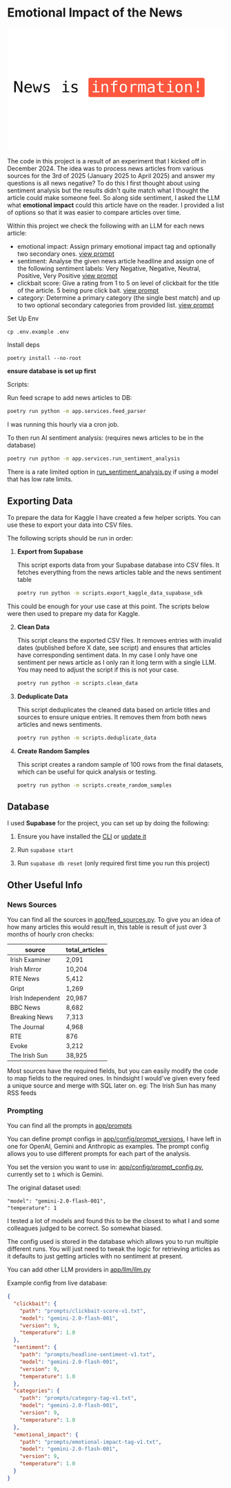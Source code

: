 # Emotional Impact of the News

![News Sentiment Analysis](news.gif)

The code in this project is a result of an experiment that I kicked off in December 2024. The idea was to process news articles from various sources for the 3rd of 2025 (January 2025 to April 2025) and answer my questions is all news negative? To do this I first thought about using sentiment analysis but the results didn't quite match what I thought the article could make someone feel. So along side sentiment, I asked the LLM what **emotional impact** could this article have on the reader. I provided a list of options so that it was easier to compare articles over time.

Within this project we check the following with an LLM for each news article:

- emotional impact: Assign primary emotional impact tag and optionally two secondary ones. [view prompt](app/prompts/emotional-impact-tag-v1.txt)
- sentiment: Analyse the given news article headline and assign one of the following sentiment labels: Very Negative, Negative, Neutral, Positive, Very Positive [view prompt](app/prompts/headline-sentiment-v1.txt)
- clickbait score: Give a rating from 1 to 5 on level of clickbait for the title of the article. 5 being pure click bait. [view prompt](app/prompts/clickbait-score-v1.txt)
- category: Determine a primary category (the single best match) and up to two optional secondary categories from provided list. [view prompt](app/prompts/category-tag-v1.txt)

Set Up Env

```
cp .env.example .env
```

Install deps

```
poetry install --no-root
```

**ensure database is set up first**

Scripts:

Run feed scrape to add news articles to DB:

```bash
poetry run python -m app.services.feed_parser
```

I was running this hourly via a cron job.

To then run AI sentiment analysis: (requires news articles to be in the database)

```bash
poetry run python -m app.services.run_sentiment_analysis
```

There is a rate limited option in [run_sentiment_analysis.py](app/services/run_sentiment_analysis.py) if using a model that has low rate limits.

## Exporting Data

To prepare the data for Kaggle I have created a few helper scripts. You can use these to export your data into CSV files.

The following scripts should be run in order:

1.  **Export from Supabase**

    This script exports data from your Supabase database into CSV files. It fetches everything from the news articles table and the news sentiment table

    ```bash
    poetry run python -m scripts.export_kaggle_data_supabase_sdk
    ```

This could be enough for your use case at this point. The scripts below were then used to prepare my data for Kaggle.

2.  **Clean Data**

    This script cleans the exported CSV files. It removes entries with invalid dates (published before X date, see script) and ensures that articles have corresponding sentiment data. In my case I only have one sentiment per news article as I only ran it long term with a single LLM. You may need to adjust the script if this is not your case.

    ```bash
    poetry run python -m scripts.clean_data
    ```

3.  **Deduplicate Data**

    This script deduplicates the cleaned data based on article titles and sources to ensure unique entries. It removes them from both news articles and news sentiments.

    ```bash
    poetry run python -m scripts.deduplicate_data
    ```

4.  **Create Random Samples**

    This script creates a random sample of 100 rows from the final datasets, which can be useful for quick analysis or testing.

    ```bash
    poetry run python -m scripts.create_random_samples
    ```

## Database

I used **Supabase** for the project, you can set up by doing the following:

1. Ensure you have installed the [CLI](https://supabase.com/docs/guides/local-development/cli/getting-started?queryGroups=platform&platform=macos#installing-the-supabase-cli) or [update it](https://supabase.com/docs/guides/local-development/cli/getting-started?queryGroups=platform&platform=macos#updating-the-supabase-cli)

2. Run `supabase start`

3. Run `supabase db reset` (only required first time you run this project)

## Other Useful Info

### News Sources

You can find all the sources in [app/feed_sources.py](app/feed_sources.py). To give you an idea of how many articles this would result in, this table is result of just over 3 months of hourly cron checks:

| source            | total_articles |
| ----------------- | -------------- |
| Irish Examiner    | 2,091          |
| Irish Mirror      | 10,204         |
| RTE News          | 5,412          |
| Gript             | 1,269          |
| Irish Independent | 20,987         |
| BBC News          | 8,682          |
| Breaking News     | 7,313          |
| The Journal       | 4,968          |
| RTE               | 876            |
| Evoke             | 3,212          |
| The Irish Sun     | 38,925         |

Most sources have the required fields, but you can easily modify the code to map fields to the required ones. In hindsight I would've given every feed a unique source and merge with SQL later on. eg: The Irish Sun has many RSS feeds

### Prompting

You can find all the prompts in [app/prompts](app/prompts)

You can define prompt configs in [app/config/prompt_versions](app/config/prompt_versions), I have left in one for OpenAI, Gemini and Anthropic as examples. The prompt config allows you to use different prompts for each part of the analysis.

You set the version you want to use in: [app/config/prompt_config.py](app/config/prompt_config.py), currently set to `1` which is Gemini.

The original dataset used:

```
"model": "gemini-2.0-flash-001",
"temperature": 1
```

I tested a lot of models and found this to be the closest to what I and some colleagues judged to be correct. So somewhat biased.

The config used is stored in the database which allows you to run multiple different runs. You will just need to tweak the logic for retrieving articles as it defaults to just getting articles with no sentiment at present.

You can add other LLM providers in [app/llm/llm.py](app/llm/llm.py)

Example config from live database:

```json
{
  "clickbait": {
    "path": "prompts/clickbait-score-v1.txt",
    "model": "gemini-2.0-flash-001",
    "version": 9,
    "temperature": 1.0
  },
  "sentiment": {
    "path": "prompts/headline-sentiment-v1.txt",
    "model": "gemini-2.0-flash-001",
    "version": 9,
    "temperature": 1.0
  },
  "categories": {
    "path": "prompts/category-tag-v1.txt",
    "model": "gemini-2.0-flash-001",
    "version": 9,
    "temperature": 1.0
  },
  "emotional_impact": {
    "path": "prompts/emotional-impact-tag-v1.txt",
    "model": "gemini-2.0-flash-001",
    "version": 9,
    "temperature": 1.0
  }
}
```
